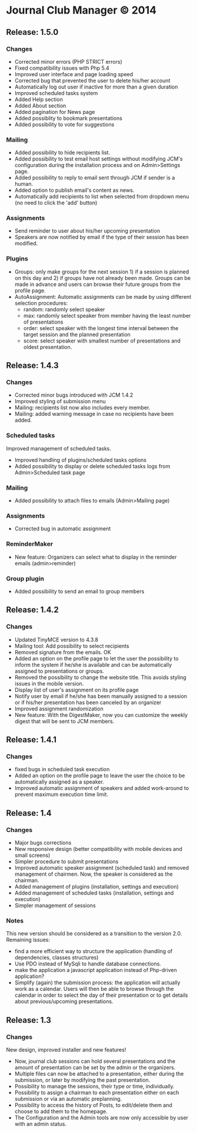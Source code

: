 # Journal Club Manager &copy; 2014

## Release: 1.5.0

### Changes

- Corrected minor errors (PHP STRICT errors)
- Fixed compatibility issues with Php 5.4
- Improved user interface and page loading speed
- Corrected bug that prevented the user to delete his/her account
- Automatically log out user if inactive for more than a given duration
- Improved scheduled tasks system
- Added Help section
- Added About section
- Added pagination for News page
- Added possiblity to bookmark presentations
- Added possibility to vote for suggestions

### Mailing

- Added possibility to hide recipients list.
- Added possibility to test email host settings without modifying JCM's configuration during the installation process
 and on Admin>Settings page.
- Added possibility to reply to email sent through JCM if sender is a human.
- Added option to publish email's content as news.
- Automatically add recipients to list when selected from dropdown menu (no need to click the 'add' button)

### Assignments

- Send reminder to user about his/her upcoming presentation
- Speakers are now notified by email if the type of their session has been modified.

### Plugins

- Groups: only make groups for the next session 1) if a session is planned on this day and 2) if groups have not already been made. Groups can be made in advance and users can browse their future groups from the profile page.
- AutoAssignment: Automatic assignments can be made by using different selection procedures:
  - random: randomly select speaker
  - max: randomly select speaker from member having the least number of presentations
  - order: select speaker with the longest time interval between the target session and the planned presentation
  - score: select speaker with smallest number of presentations and oldest presentation.
  
## Release: 1.4.3

### Changes

- Corrected minor bugs introduced with JCM 1.4.2
- Improved styling of submission menu
- Mailing: recipients list now also includes every member.
- Mailing: added warning message in case no recipients have been added.

### Scheduled tasks

Improved management of scheduled tasks.

- Improved handling of plugins/scheduled tasks options
- Added possibility to display or delete scheduled tasks logs from Admin>Scheduled task page

### Mailing

- Added possibility to attach files to emails (Admin>Mailing page)

### Assignments

- Corrected bug in automatic assignment

### ReminderMaker

- New feature: Organizers can select what to display in the reminder emails (admin>reminder)

### Group plugin

- Added possibility to send an email to group members

## Release: 1.4.2

### Changes

- Updated TinyMCE version to 4.3.8
- Mailing tool: Add possibility to select recipients
- Removed signature from the emails. OK
- Added an option on the profile page to let the user the possibility to inform the system if he/she is available
 and can be automatically assigned to presentations or groups.
- Removed the possibility to change the website title. This avoids styling issues in the mobile version.
- Display list of user's assignment on its profile page
- Notify user by email if he/she has been manually assigned to a session or if his/her presentation has been canceled
 by an organizer
- Improved assignment randomization
- New feature: With the DigestMaker, now you can customize the weekly digest that will be sent to JCM members.

## Release: 1.4.1

### Changes

- fixed bugs in scheduled task execution
- Added an option on the profile page to leave the user the choice to be automatically assigned as a speaker.
- Improved automatic assignment of speakers and added work-around to prevent maximum execution time limit.

## Release: 1.4

### Changes

- Major bugs corrections
- New responsive design (better compatibility with mobile devices and small screens)
- Simpler procedure to submit presentations
- Improved automatic speaker assignment (scheduled task) and removed management of chairmen. Now, the speaker is considered as the chairman.
- Added management of plugins (installation, settings and execution)
- Added management of scheduled tasks (installation, settings and execution)
- Simpler management of sessions

### Notes

This new version should be considered as a transition to the version 2.0.
Remaining issues:

- find a more efficient way to structure the application (handling of dependencies, classes structures)
- Use PDO instead of MySqli to handle database connections.
- make the application a javascript application instead of Php-driven application?
- Simplify (again) the submission process: the application will actually work as a calendar. Users will then be able to browse through the calendar in order to select the day of their presentation or to get details about previous/upcoming presentations.

## Release: 1.3

### Changes

New design, improved installer and new features!

- Now, journal club sessions can hold several presentations and the amount of presentation can be set by the admin or the organizers.
- Multiple files can now be attached to a presentation, either during the submission, or later by modifying the past presentation.
- Possibility to manage the sessions, their type or time, individually.
- Possibility to assign a chairman to each presentation either on each submission or via an automatic preplanning.
- Possibility to access the history of Posts, to edit/delete them and choose to add them to the homepage.
- The Configuration and the Admin tools are now only accessible by user with an admin status.
